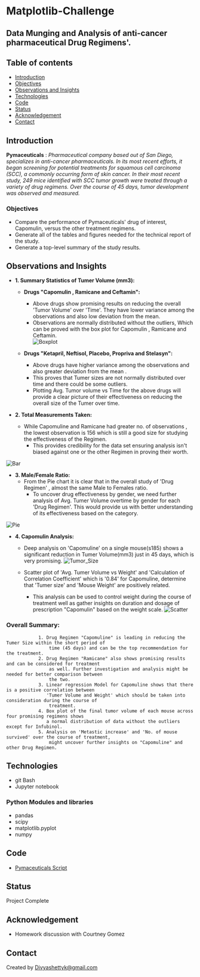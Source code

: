 # Matplotlib-Challenge## Data Munging and Analysis of anti-cancer pharmaceutical Drug Regimens'.## Table of contents* [Introduction ](#introduction )* [Objectives ](#objectives)* [Observations and Insights ](#observations-and-insights)* [Technologies](#technologies)* [Code](#code)* [Status](#status)* [Acknowledgement ](#acknowledgement )* [Contact](#contact)## Introduction__Pymaceuticals__  : *Pharmaceutical company based out of San Diego, specializes in anti-cancer pharmaceuticals. In its most recent efforts, it began screening for potential treatments for squamous cell carcinoma (SCC), a commonly occurring form of skin cancer. In their most recent study, 249 mice identified with SCC tumor growth were treated through a variety of drug regimens. Over the course of 45 days, tumor development was observed and measured.*### Objectives - Compare the performance of Pymaceuticals' drug of interest, Capomulin, versus the other treatment regimens. - Generate all of the tables and figures needed for the technical report of the study.- Generate a top-level summary of the study results.## Observations and Insights - __1. Summary Statistics of Tumer Volume (mm3):__  	       - __Drugs  "Capomulin , Ramicane and Ceftamin":__          - Above drugs show promising results on reducing the overall 'Tumor Volume' over 'Time'. They           have lower variance among the observations and also low deviation from the mean.                             - Observations are normally distributed without the outliers, Which can be proved with the box            plot for Capomulin , Ramicane and Ceftamin.            ![Boxplot](./Pymaceuticals/Images/regimen_box.jpg)                             - __Drugs  "Ketapril, Neftisol, Placebo, Propriva and Stelasyn":__          - Above drugs have higher variance among the observations and also greater deviation from the            mean .                                   - This proves that Tumer sizes are not normally distributed over time and there could be             some outliers.           - Plotting Avg. Tumor volume vs Time for the above drugs will provide a clear picture of their             effectiveness on reducing the overall size of the Tumer over time.- __2. Total Measurements Taken:__ 	- While Capomuline and Ramicane had greater no. of observations , the lowest observation is 156              which is still a good size for studying the effectiveness of the Regimen.		- This provides credibility for the data set ensuring analysis isn't biased against one or the              other Regimen in proving their worth.![Bar](./Pymaceuticals/Images/barplot.jpg)    - __3. Male/Female Ratio:__ 	- From the Pie chart it is clear that in the overall study of 'Drug Regimen' , almost the same               Male to Females ratio. 		 - To uncover drug effectiveness by gender, we need further analysis of Avg. Tumer Volume		    overtime by gender for each 'Drug Regimen'. This would provide us with better 		    understanding of its effectiveness based on the category.![Pie](./Pymaceuticals/Images/piechart.jpg) 	 - __4. Capomulin Analysis:__ 	 - Deep analysis on 'Capomuline' on a single mouse(s185) shows a significant reduction in Tumer               Volume(mm3)  just in 45 days, which is very promising.![Tumor_Size](./Pymaceuticals/Images/MouseID_s185.jpg) 	- Scatter plot of 'Avg. Tumer Volume vs Weight' and 'Calculation of Correlation Coefficient' which              is '0.84' for Capomuline, determine that 'Tumer size' and 'Mouse Weight' are positively related.		 - This analysis can be used to control weight during the course of treatment well as gather 		   insights on duration and dosage of prescription "Capomulin"  based on the weight scale.![Scatter](./Pymaceuticals/Images/scatterplot.jpg)   ### Overall Summary:                 1. Drug Regimen "Capomuline" is leading in reducing the Tumer Size within the short period of                    time (45 days) and can be the top recommendation for the treatment.                 2. Drug Regimen "Ramicane" also shows promising results and can be considered for treatment                     as well. Further investigation and analysis might be needed for better comparison between                     the two.                 3. Linear regression Model for Capomuline shows that there is a positive correlation between                    'Tumer Volume and Weight' which should be taken into consideration during the course of                    treatment.                4. Box plot of the final tumor volume of each mouse across four promising regimens shows                    a normal distribution of data without the outliers except for Infubinol.                5. Analysis on 'Metastic increase' and 'No. of mouse survived' over the course of treatment,                     might uncover further insights on "Capomuline" and other Drug Regimen.## Technologies* git Bash* Jupyter notebook### Python Modules and libraries* pandas * scipy* matplotlib.pyplot* numpy## Code - [Pymaceuticals Script](/Pymaceuticals/pymaceuticals_starter.ipynb)## StatusProject Complete## Acknowledgement - Homework discussion with Courtney Gomez## ContactCreated by [Divyashettyk@gmail.com](#divyashettyk@gmail.com)